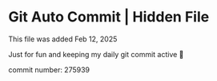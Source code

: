 # Git Auto Commit | Hidden File

This file was added Feb 12, 2025

Just for fun and keeping my daily git commit active 🤪

commit number: 275939
